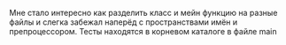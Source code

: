 Мне стало интересно как разделить класс и мейн функцию на разные файлы
и слегка забежал наперёд с пространствами имён и препроцессором.
Тесты находятся в корневом каталоге в файле main
